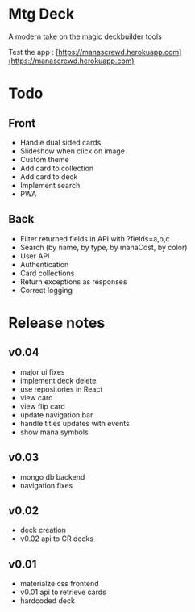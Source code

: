 # Mtg Deck

A modern take on the magic deckbuilder tools

Test the app : [https://manascrewd.herokuapp.com](https://manascrewd.herokuapp.com)


# Todo

## Front

- Handle dual sided cards
- Slideshow when click on image
- Custom theme
- Add card to collection
- Add card to deck
- Implement search
- PWA

## Back

- Filter returned fields in API with ?fields=a,b,c
- Search (by name, by type, by manaCost, by color)
- User API
- Authentication
- Card collections
- Return exceptions as responses
- Correct logging

# Release notes

## v0.04

- major ui fixes
- implement deck delete
- use repositories in React
- view card
- view flip card
- update navigation bar
- handle titles updates with events
- show mana symbols

## v0.03

- mongo db backend
- navigation fixes


## v0.02

- deck creation
- v0.02 api to CR decks

## v0.01

- materialze css frontend
- v0.01 api to retrieve cards
- hardcoded deck